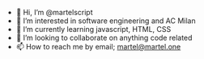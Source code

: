 - 👋 Hi, I’m @martelscript
- 👀 I’m interested in software engineering and AC Milan
- 🌱 I’m currently learning javascript, HTML, CSS
- 💞️ I’m looking to collaborate on anything code related
- 📫 How to reach me by email; martel@martel.one

<!---
martelscript/martelscript is a ✨ special ✨ repository because its `README.md` (this file) appears on your GitHub profile.
You can click the Preview link to take a look at your changes.
--->
